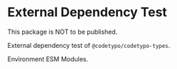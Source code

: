 # External Dependency Test

This package is NOT to be published.

External dependency test of `@codetypo/codetypo-types`.

Environment ESM Modules.
